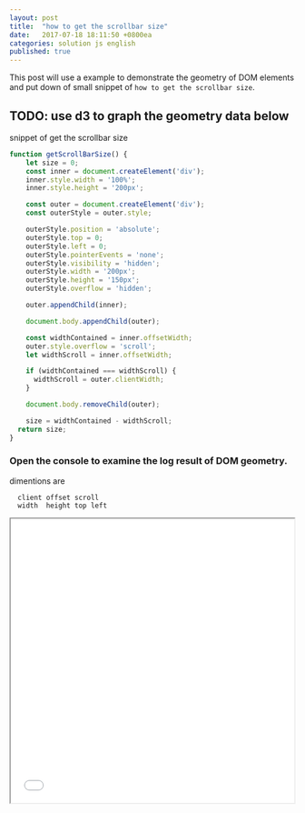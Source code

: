 ```yaml
---
layout: post
title:  "how to get the scrollbar size"
date:   2017-07-18 18:11:50 +0800ea
categories: solution js english
published: true
---
```

This post will use a example to demonstrate the geometry of DOM elements and put down of small snippet of `how to get the scrollbar size`.

## TODO: use d3 to graph the geometry data below


snippet of get the scrollbar size
```ts
function getScrollBarSize() {
    let size = 0;
    const inner = document.createElement('div');
    inner.style.width = '100%';
    inner.style.height = '200px';

    const outer = document.createElement('div');
    const outerStyle = outer.style;

    outerStyle.position = 'absolute';
    outerStyle.top = 0;
    outerStyle.left = 0;
    outerStyle.pointerEvents = 'none';
    outerStyle.visibility = 'hidden';
    outerStyle.width = '200px';
    outerStyle.height = '150px';
    outerStyle.overflow = 'hidden';

    outer.appendChild(inner);

    document.body.appendChild(outer);

    const widthContained = inner.offsetWidth;
    outer.style.overflow = 'scroll';
    let widthScroll = inner.offsetWidth;

    if (widthContained === widthScroll) {
      widthScroll = outer.clientWidth;
    }

    document.body.removeChild(outer);

    size = widthContained - widthScroll;
  return size;
}
```

### Open the console to examine the log result of DOM geometry.
dimentions are

```
  client offset scroll
  width  height top left
```

 <iframe src="/assets/geometry.html" style="width:500px;height:500px;" />